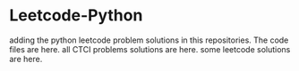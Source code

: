 # Leetcode-Python
adding the python leetcode problem solutions in this repositories. 
The code files are here.
all CTCI problems solutions are here.
some leetcode solutions are here.

















































































































































































































































































































































































































































































































































































































































































































































































































































































































































































































































































































































